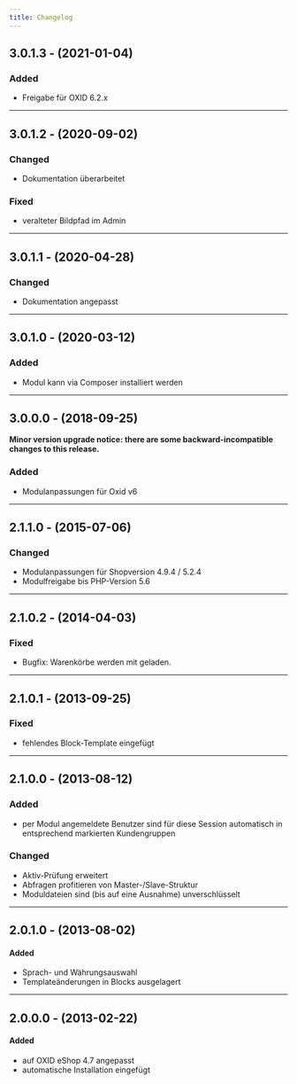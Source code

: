 ```yaml
---
title: Changelog
---
```


## 3.0.1.3 - (2021-01-04)
### Added
- Freigabe für OXID 6.2.x
---

## 3.0.1.2 - (2020-09-02)
### Changed
- Dokumentation überarbeitet

### Fixed
- veralteter Bildpfad im Admin
---

## 3.0.1.1 - (2020-04-28)
### Changed
- Dokumentation angepasst

---

## 3.0.1.0 - (2020-03-12)

### Added
- Modul kann via Composer installiert werden

---

## 3.0.0.0 - (2018-09-25)

**Minor version upgrade notice: there are some backward-incompatible changes to this release.**

### Added
- Modulanpassungen für Oxid v6

---

## 2.1.1.0 - (2015-07-06)

### Changed
- Modulanpassungen für Shopversion 4.9.4 / 5.2.4
- Modulfreigabe bis PHP-Version 5.6

---

## 2.1.0.2 - (2014-04-03)

### Fixed
- Bugfix: Warenkörbe werden mit geladen.

---

## 2.1.0.1 - (2013-09-25)

### Fixed
- fehlendes Block-Template eingefügt

---

## 2.1.0.0 - (2013-08-12)

### Added
- per Modul angemeldete Benutzer sind für diese Session automatisch in entsprechend markierten Kundengruppen

### Changed
- Aktiv-Prüfung erweitert
- Abfragen profitieren von Master-/Slave-Struktur
- Moduldateien sind (bis auf eine Ausnahme) unverschlüsselt

---

## 2.0.1.0 - (2013-08-02)

#### Added
- Sprach- und Währungsauswahl
- Templateänderungen in Blocks ausgelagert

---

## 2.0.0.0 - (2013-02-22)

#### Added
- auf OXID eShop 4.7 angepasst
- automatische Installation eingefügt
